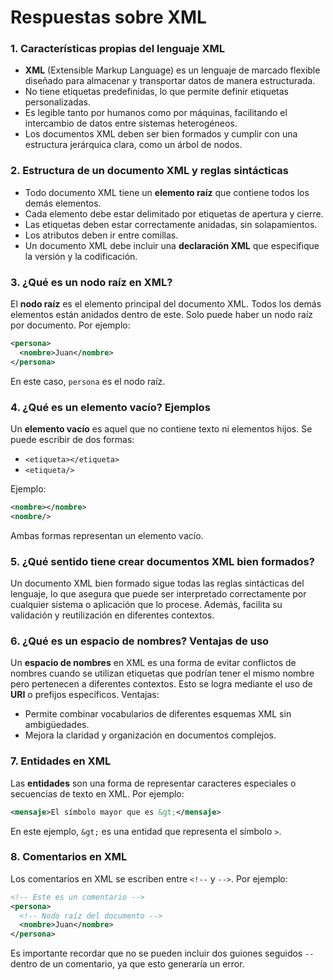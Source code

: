 
# Respuestas sobre XML

### 1. Características propias del lenguaje XML
- **XML** (Extensible Markup Language) es un lenguaje de marcado flexible diseñado para almacenar y transportar datos de manera estructurada.
- No tiene etiquetas predefinidas, lo que permite definir etiquetas personalizadas.
- Es legible tanto por humanos como por máquinas, facilitando el intercambio de datos entre sistemas heterogéneos.
- Los documentos XML deben ser bien formados y cumplir con una estructura jerárquica clara, como un árbol de nodos.

### 2. Estructura de un documento XML y reglas sintácticas
- Todo documento XML tiene un **elemento raíz** que contiene todos los demás elementos.
- Cada elemento debe estar delimitado por etiquetas de apertura y cierre.
- Las etiquetas deben estar correctamente anidadas, sin solapamientos.
- Los atributos deben ir entre comillas.
- Un documento XML debe incluir una **declaración XML** que especifique la versión y la codificación.

### 3. ¿Qué es un nodo raíz en XML?
El **nodo raíz** es el elemento principal del documento XML. Todos los demás elementos están anidados dentro de este. Solo puede haber un nodo raíz por documento. Por ejemplo:

```xml
<persona>
  <nombre>Juan</nombre>
</persona>
```
En este caso, `persona` es el nodo raíz.

### 4. ¿Qué es un elemento vacío? Ejemplos
Un **elemento vacío** es aquel que no contiene texto ni elementos hijos. Se puede escribir de dos formas:
- `<etiqueta></etiqueta>`
- `<etiqueta/>`

Ejemplo:
```xml
<nombre></nombre>
<nombre/>
```
Ambas formas representan un elemento vacío.

### 5. ¿Qué sentido tiene crear documentos XML bien formados?
Un documento XML bien formado sigue todas las reglas sintácticas del lenguaje, lo que asegura que puede ser interpretado correctamente por cualquier sistema o aplicación que lo procese. Además, facilita su validación y reutilización en diferentes contextos.

### 6. ¿Qué es un espacio de nombres? Ventajas de uso
Un **espacio de nombres** en XML es una forma de evitar conflictos de nombres cuando se utilizan etiquetas que podrían tener el mismo nombre pero pertenecen a diferentes contextos. Esto se logra mediante el uso de **URI** o prefijos específicos. Ventajas:
- Permite combinar vocabularios de diferentes esquemas XML sin ambigüedades.
- Mejora la claridad y organización en documentos complejos.

### 7. Entidades en XML
Las **entidades** son una forma de representar caracteres especiales o secuencias de texto en XML. Por ejemplo:

```xml
<mensaje>El símbolo mayor que es &gt;</mensaje>
```
En este ejemplo, `&gt;` es una entidad que representa el símbolo `>`.

### 8. Comentarios en XML
Los comentarios en XML se escriben entre `<!--` y `-->`. Por ejemplo:

```xml
<!-- Este es un comentario -->
<persona>
  <!-- Nodo raíz del documento -->
  <nombre>Juan</nombre>
</persona>
```
Es importante recordar que no se pueden incluir dos guiones seguidos `--` dentro de un comentario, ya que esto generaría un error.

